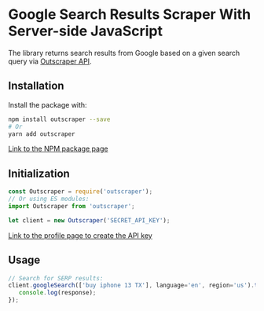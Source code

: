 # Google Search Results Scraper With Server-side JavaScript

The library returns search results from Google based on a given search query via [Outscraper API](https://app.outscraper.com/api-docs#tag/Google-Search).

## Installation

Install the package with:
```bash
npm install outscraper --save
# Or
yarn add outscraper
```

[Link to the NPM package page](https://www.npmjs.com/package/outscraper)

## Initialization
```js
const Outscraper = require('outscraper');
// Or using ES modules:
import Outscraper from 'outscraper';

let client = new Outscraper('SECRET_API_KEY');

```
[Link to the profile page to create the API key](https://app.outscraper.com/profile)

## Usage

```js
// Search for SERP results:
client.googleSearch(['buy iphone 13 TX'], language='en', region='us').then(response => {
   console.log(response);
});
```
